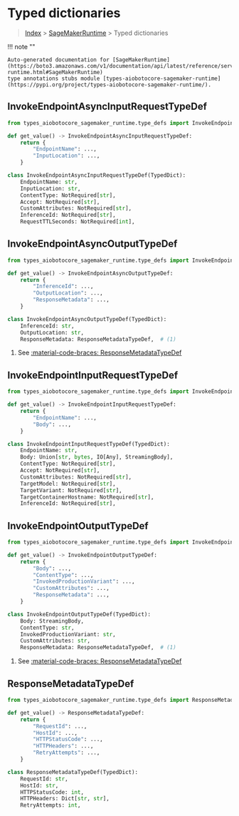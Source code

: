 # Typed dictionaries

> [Index](../README.md) > [SageMakerRuntime](./README.md) > Typed dictionaries

!!! note ""

    Auto-generated documentation for [SageMakerRuntime](https://boto3.amazonaws.com/v1/documentation/api/latest/reference/services/sagemaker-runtime.html#SageMakerRuntime)
    type annotations stubs module [types-aiobotocore-sagemaker-runtime](https://pypi.org/project/types-aiobotocore-sagemaker-runtime/).

## InvokeEndpointAsyncInputRequestTypeDef

```python title="Usage Example"
from types_aiobotocore_sagemaker_runtime.type_defs import InvokeEndpointAsyncInputRequestTypeDef

def get_value() -> InvokeEndpointAsyncInputRequestTypeDef:
    return {
        "EndpointName": ...,
        "InputLocation": ...,
    }
```

```python title="Definition"
class InvokeEndpointAsyncInputRequestTypeDef(TypedDict):
    EndpointName: str,
    InputLocation: str,
    ContentType: NotRequired[str],
    Accept: NotRequired[str],
    CustomAttributes: NotRequired[str],
    InferenceId: NotRequired[str],
    RequestTTLSeconds: NotRequired[int],
```

## InvokeEndpointAsyncOutputTypeDef

```python title="Usage Example"
from types_aiobotocore_sagemaker_runtime.type_defs import InvokeEndpointAsyncOutputTypeDef

def get_value() -> InvokeEndpointAsyncOutputTypeDef:
    return {
        "InferenceId": ...,
        "OutputLocation": ...,
        "ResponseMetadata": ...,
    }
```

```python title="Definition"
class InvokeEndpointAsyncOutputTypeDef(TypedDict):
    InferenceId: str,
    OutputLocation: str,
    ResponseMetadata: ResponseMetadataTypeDef,  # (1)
```

1. See [:material-code-braces: ResponseMetadataTypeDef](./type_defs.md#responsemetadatatypedef) 
## InvokeEndpointInputRequestTypeDef

```python title="Usage Example"
from types_aiobotocore_sagemaker_runtime.type_defs import InvokeEndpointInputRequestTypeDef

def get_value() -> InvokeEndpointInputRequestTypeDef:
    return {
        "EndpointName": ...,
        "Body": ...,
    }
```

```python title="Definition"
class InvokeEndpointInputRequestTypeDef(TypedDict):
    EndpointName: str,
    Body: Union[str, bytes, IO[Any], StreamingBody],
    ContentType: NotRequired[str],
    Accept: NotRequired[str],
    CustomAttributes: NotRequired[str],
    TargetModel: NotRequired[str],
    TargetVariant: NotRequired[str],
    TargetContainerHostname: NotRequired[str],
    InferenceId: NotRequired[str],
```

## InvokeEndpointOutputTypeDef

```python title="Usage Example"
from types_aiobotocore_sagemaker_runtime.type_defs import InvokeEndpointOutputTypeDef

def get_value() -> InvokeEndpointOutputTypeDef:
    return {
        "Body": ...,
        "ContentType": ...,
        "InvokedProductionVariant": ...,
        "CustomAttributes": ...,
        "ResponseMetadata": ...,
    }
```

```python title="Definition"
class InvokeEndpointOutputTypeDef(TypedDict):
    Body: StreamingBody,
    ContentType: str,
    InvokedProductionVariant: str,
    CustomAttributes: str,
    ResponseMetadata: ResponseMetadataTypeDef,  # (1)
```

1. See [:material-code-braces: ResponseMetadataTypeDef](./type_defs.md#responsemetadatatypedef) 
## ResponseMetadataTypeDef

```python title="Usage Example"
from types_aiobotocore_sagemaker_runtime.type_defs import ResponseMetadataTypeDef

def get_value() -> ResponseMetadataTypeDef:
    return {
        "RequestId": ...,
        "HostId": ...,
        "HTTPStatusCode": ...,
        "HTTPHeaders": ...,
        "RetryAttempts": ...,
    }
```

```python title="Definition"
class ResponseMetadataTypeDef(TypedDict):
    RequestId: str,
    HostId: str,
    HTTPStatusCode: int,
    HTTPHeaders: Dict[str, str],
    RetryAttempts: int,
```

